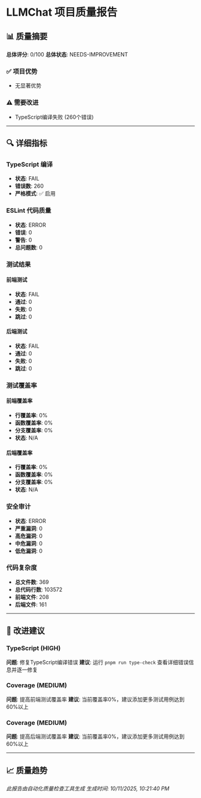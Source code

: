 # LLMChat 项目质量报告

## 📊 质量摘要

**总体评分**: 0/100
**总体状态**: NEEDS-IMPROVEMENT

### ✅ 项目优势
- 无显著优势

### ⚠️ 需要改进
- TypeScript编译失败 (260个错误)

---

## 🔍 详细指标

### TypeScript 编译
- **状态**: FAIL
- **错误数**: 260
- **严格模式**: ✅ 启用

### ESLint 代码质量
- **状态**: ERROR
- **错误**: 0
- **警告**: 0
- **总问题数**: 0

### 测试结果
#### 前端测试
- **状态**: FAIL
- **通过**: 0
- **失败**: 0
- **跳过**: 0

#### 后端测试
- **状态**: FAIL
- **通过**: 0
- **失败**: 0
- **跳过**: 0

### 测试覆盖率
#### 前端覆盖率
- **行覆盖率**: 0%
- **函数覆盖率**: 0%
- **分支覆盖率**: 0%
- **状态**: N/A

#### 后端覆盖率
- **行覆盖率**: 0%
- **函数覆盖率**: 0%
- **分支覆盖率**: 0%
- **状态**: N/A

### 安全审计
- **状态**: ERROR
- **严重漏洞**: 0
- **高危漏洞**: 0
- **中危漏洞**: 0
- **低危漏洞**: 0

### 代码复杂度
- **总文件数**: 369
- **总代码行数**: 103572
- **前端文件**: 208
- **后端文件**: 161

---

## 🎯 改进建议


### TypeScript (HIGH)
**问题**: 修复TypeScript编译错误
**建议**: 运行 `pnpm run type-check` 查看详细错误信息并逐一修复


### Coverage (MEDIUM)
**问题**: 提高前端测试覆盖率
**建议**: 当前覆盖率0%，建议添加更多测试用例达到60%以上


### Coverage (MEDIUM)
**问题**: 提高后端测试覆盖率
**建议**: 当前覆盖率0%，建议添加更多测试用例达到60%以上


---

## 📈 质量趋势

*此报告由自动化质量检查工具生成*
*生成时间: 10/11/2025, 10:21:40 PM*
